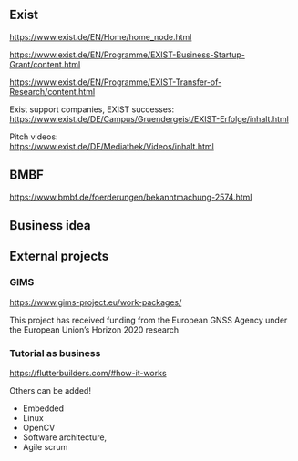 
## Exist

https://www.exist.de/EN/Home/home_node.html

https://www.exist.de/EN/Programme/EXIST-Business-Startup-Grant/content.html

https://www.exist.de/EN/Programme/EXIST-Transfer-of-Research/content.html

Exist support companies, EXIST successes:  
https://www.exist.de/DE/Campus/Gruendergeist/EXIST-Erfolge/inhalt.html

Pitch videos:  
https://www.exist.de/DE/Mediathek/Videos/inhalt.html

## BMBF

https://www.bmbf.de/foerderungen/bekanntmachung-2574.html

## Business idea

## External projects

### GIMS
https://www.gims-project.eu/work-packages/

This project has received funding from the European GNSS Agency
under the European Union’s Horizon 2020 research

### Tutorial as business

https://flutterbuilders.com/#how-it-works

Others can be added! 
* Embedded
* Linux
* OpenCV
* Software architecture, 
* Agile scrum
